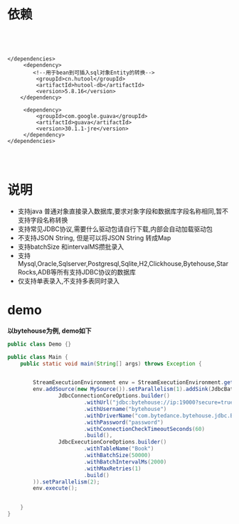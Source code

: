 # 依赖
```pom




</dependencies>
     <dependency>
        <!--用于bean到可插入sql对象Entity的转换-->
         <groupId>cn.hutool</groupId>
         <artifactId>hutool-db</artifactId>
         <version>5.8.16</version>
    </dependency>
 
     <dependency>
         <groupId>com.google.guava</groupId>
         <artifactId>guava</artifactId>
         <version>30.1.1-jre</version>
     </dependency>
</dependencies>
 
 


```

# 说明 
- 支持java 普通对象直接录入数据库,要求对象字段和数据库字段名称相同,暂不支持字段名称转换
- 支持常见JDBC协议,需要什么驱动包请自行下载,内部会自动加载驱动包
- 不支持JSON String, 但是可以将JSON String 转成Map
- 支持batchSize 和intervalMS攒批录入
- 支持Mysql,Oracle,Sqlserver,Postgresql,Sqlite,H2,Clickhouse,Bytehouse,StarRocks,ADB等所有支持JDBC协议的数据库
- 仅支持单表录入,不支持多表同时录入
# demo
**以bytehouse为例, demo如下**
```java
public class Demo {}

public class Main {
    public static void main(String[] args) throws Exception {


        StreamExecutionEnvironment env = StreamExecutionEnvironment.getExecutionEnvironment();
        env.addSource(new MySource()).setParallelism(1).addSink(JdbcBatchSink.sink(
                JdbcConnectionCoreOptions.builder()
                        .withUrl("jdbc:bytehouse://ip:19000?secure=true&database=库名")
                        .withUsername("bytehouse")
                        .withDriverName("com.bytedance.bytehouse.jdbc.ByteHouseDriver")
                        .withPassword("password")
                        .withConnectionCheckTimeoutSeconds(60)
                        .build(),
                JdbcExecutionCoreOptions.builder()
                        .withTableName("Book")
                        .withBatchSize(50000)
                        .withBatchIntervalMs(2000)
                        .withMaxRetries(1)
                        .build()
        )).setParallelism(2);
        env.execute();


    }
}
```